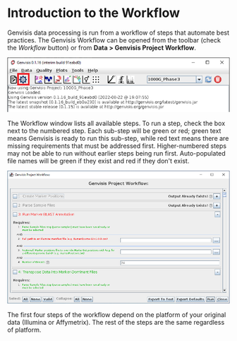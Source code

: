 # Introduction to the Workflow

Genvisis data processing is run from a workflow of steps that automate best practices. The Genvisis Workflow can be opened from the toolbar (check the *Workflow* button) or from **Data > Genvisis Project Workflow**.

![Image of the Genvisis toolbar with Workflow icon highlighted](/Images/GenvisisToolBarHighlight.png)

The Workflow window lists all available steps. To run a step, check the box next to the numbered step. Each sub-step will be green or red; green text means Genvisis is ready to run this sub-step, while red text means there are missing requirements that must be addressed first. Higher-numbered steps may not be able to run without earlier steps being run first. Auto-populated file names will be green if they exist and red if they don't exist.

![Image of the Genvisis Project Workflow dialog box. Green text indicates steps that are ready to be run, while red text indicates steps for which prerequisites have not been met.](/Images/WorkflowShort.png)

The first four steps of the workflow depend on the platform of your original data (Illumina or Affymetrix). The rest of the steps are the same regardless of platform.
